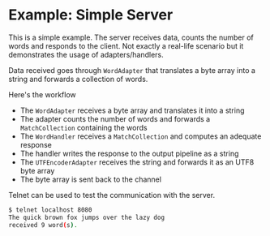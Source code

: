 # Example: Simple Server

This is a simple example. The server receives data, counts the number of words and responds to the client. Not exactly a real-life scenario but it demonstrates the usage of adapters/handlers.

Data received goes through `WordAdapter` that translates a byte array into a string and forwards a collection of words.

Here's the workflow

- The `WordAdapter` receives a byte array and translates it into a string
- The adapter counts the number of words and forwards a `MatchCollection` containing the words
- The `WordHandler` receives a `MatchCollection` and computes an adequate response
- The handler writes the response to the output pipeline as a string
- The `UTFEncoderAdapter` receives the string and forwards it as an UTF8 byte array
- The byte array is sent back to the channel

Telnet can be used to test the communication with the server.

```bash
$ telnet localhost 8080  
The quick brown fox jumps over the lazy dog
received 9 word(s).
```
